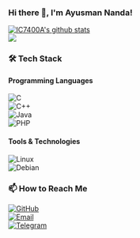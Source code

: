 ### Hi there 👋, I'm Ayusman Nanda!
[![IC7400A's github stats](https://github-readme-stats.vercel.app/api?username=ic7400a)](https://github.com/ic7400a) <br>
![](https://komarev.com/ghpvc/?username=ic7400a&color=blueviolet)

### 🛠️ Tech Stack  
#### Programming Languages  
![C](https://img.shields.io/badge/-C-00599C?style=flat&logo=c&logoColor=white)  
![C++](https://img.shields.io/badge/-C++-00599C?style=flat&logo=c%2B%2B&logoColor=white)  
![Java](https://img.shields.io/badge/-Java-007396?style=flat&logo=java&logoColor=white)  
![PHP](https://img.shields.io/badge/-PHP-777BB4?style=flat&logo=php&logoColor=white) 

#### Tools & Technologies  
![Linux](https://img.shields.io/badge/-Linux-FCC624?style=flat&logo=linux&logoColor=black)  
![Debian](https://img.shields.io/badge/-Debian-A81D33?style=flat&logo=debian&logoColor=white)  

### 📫 How to Reach Me  
[![GitHub](https://img.shields.io/badge/GitHub-ic7400a-181717?style=flat&logo=github)](https://github.com/ic7400a)<br> 
[![Email](https://img.shields.io/badge/Email-Contact%20Me-red?style=flat&logo=gmail)](mailto:atrigveda@gmail.com)<br>
[![Telegram](https://img.shields.io/badge/Telegram-Chat%20with%20me-26A5E4?style=flat&logo=telegram)](https://t.me/ic7400a)
